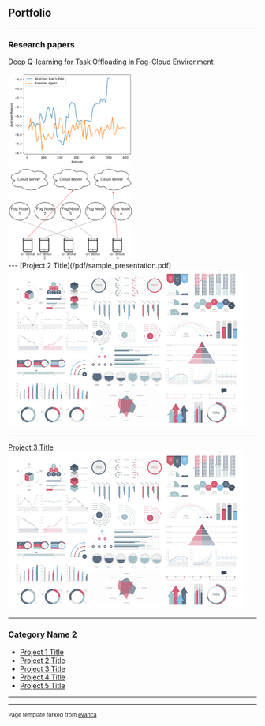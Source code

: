 ## Portfolio

---

### Research papers

[Deep Q-learning for Task Offloading in Fog-Cloud Environment](/pdf/DQL_Task_Offloading.pdf)
<div class="row">
<div class="column" style="width: 50%;">
<img src="images/average reward evaluation.png?raw=true"/>
</div>
<div class="column" style="width: 50%;">
<img src="images/system_model.png?raw=true"/>
</div>
</div>
---
[Project 2 Title](/pdf/sample_presentation.pdf)
<img src="images/dummy_thumbnail.jpg?raw=true"/>

---
[Project 3 Title](http://example.com/)
<img src="images/dummy_thumbnail.jpg?raw=true"/>

---

### Category Name 2

- [Project 1 Title](http://example.com/)
- [Project 2 Title](http://example.com/)
- [Project 3 Title](http://example.com/)
- [Project 4 Title](http://example.com/)
- [Project 5 Title](http://example.com/)

---




---
<p style="font-size:11px">Page template forked from <a href="https://github.com/evanca/quick-portfolio">evanca</a></p>
<!-- Remove above link if you don't want to attibute -->
